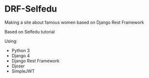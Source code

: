 # DRF-Selfedu
Making a site about famous women based on Django Rest Framework

Based on Selfedu tutorial

Using:
- Python 3
- Django 4
- Django Rest Framework
- Djoser
- SimpleJWT